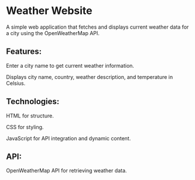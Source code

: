 # Weather Website
A simple web application that fetches and displays current weather data for a city using the OpenWeatherMap API.

## Features:
Enter a city name to get current weather information.

Displays city name, country, weather description, and temperature in Celsius.

## Technologies:
HTML for structure.

CSS for styling.

JavaScript for API integration and dynamic content.

## API:
OpenWeatherMap API for retrieving weather data.

